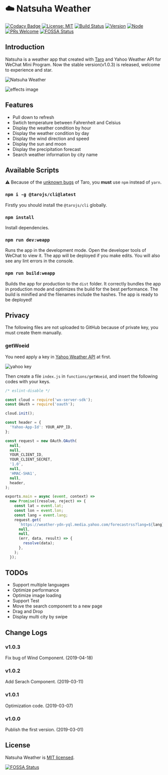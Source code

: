 # ☁️ Natsuha Weather

[![Codacy Badge](https://api.codacy.com/project/badge/Grade/4bfa9469141e41949181fd7f0452c196)](https://app.codacy.com/app/YanceyOfficial/Natsuha-Weather?utm_source=github.com&utm_medium=referral&utm_content=YanceyOfficial/Natsuha-Weather&utm_campaign=Badge_Grade_Dashboard)
[![License: MIT](https://img.shields.io/badge/License-MIT-green.svg)](https://opensource.org/licenses/MIT)
[![Build Status](https://travis-ci.com/YanceyOfficial/Natsuha-Weather.svg?branch=master)](https://travis-ci.com/YanceyOfficial/Natsuha-Weather)
[![Version](https://img.shields.io/badge/version-1.0.3-blue.svg)](https://github.com/YanceyOfficial/Natsuha-Weather)
[![Node](https://img.shields.io/badge/node-%3E%3D8.0.0-green.svg)](https://github.com/YanceyOfficial/Natsuha-Weather)
[![PRs Welcome](https://img.shields.io/badge/PRs-welcome-green.svg)](https://github.com/YanceyOfficial/Natsuha-Weather/pulls)
[![FOSSA Status](https://app.fossa.io/api/projects/git%2Bgithub.com%2FYanceyOfficial%2FNatsuha-Weather.svg?type=shield)](https://app.fossa.io/projects/git%2Bgithub.com%2FYanceyOfficial%2FNatsuha-Weather?ref=badge_shield)

## Introduction

Natsuha is a weather app that created with [Taro](https://github.com/NervJS/taro)
and Yahoo Weather API for WeChat Mini Program. Now the stable version(v1.0.3) is released,
welcome to experience and star.

![Natsuha Weather](https://yancey-assets.oss-cn-beijing.aliyuncs.com/natsuha_344.jpg)

![effects image](https://yancey-assets.oss-cn-beijing.aliyuncs.com/barcelona.jpg)

## Features

- Pull down to refresh
- Swtich temperature between Fahrenheit and Celsius
- Display the weather condition by hour
- Display the weather condition by day
- Display the wind direction and speed
- Display the sun and moon
- Display the precipitation forecast
- Search weather information by city name

## Available Scripts

⚠️ Because of the [unknown bugs](https://github.com/NervJS/taro/issues/699) of Taro, you **must** use `npm` instead of `yarn`.

### `npm i -g @tarojs/cli@latest`

Firstly you should install the `@tarojs/cli` globally.

### `npm install`

Install dependencies.

### `npm run dev:weapp`

Runs the app in the development mode. Open the developer tools of WeChat to view it. The app will be deployed if you make edits. You will also see any lint errors in the console.

### `npm run build:weapp`

Builds the app for production to the `dist` folder. It correctly bundles the app in production mode and optimizes the build for the best performance. The build is minified and the filenames include the hashes. The app is ready to be deployed!

## Privacy

The following files are not uploaded to GitHub because of private key, you must create them manually.

### getWoeid

You need apply a key in [Yahoo Weather API](https://developer.yahoo.com/weather/) at first.

![yahoo key](https://yancey-assets.oss-cn-beijing.aliyuncs.com/Jietu20190221-135157.jpg)

Then create a file `index.js` in `functions/getWoeid`, and insert the following codes with your keys.

```js
/* eslint-disable */

const cloud = require('wx-server-sdk');
const OAuth = require('oauth');

cloud.init();

const header = {
  'Yahoo-App-Id': YOUR_APP_ID,
};

const request = new OAuth.OAuth(
  null,
  null,
  YOUR_CLIENT_ID,
  YOUR_CLIENT_SECRET,
  '1.0',
  null,
  'HMAC-SHA1',
  null,
  header,
);

exports.main = async (event, context) =>
  new Promise((resolve, reject) => {
    const lat = event.lat;
    const lon = event.lon;
    const lang = event.lang;
    request.get(
      `https://weather-ydn-yql.media.yahoo.com/forecastrss?lang=${lang}&format=json&lat=${lat}&lon=${lon}`,
      null,
      null,
      (err, data, result) => {
        resolve(data);
      },
    );
  });
```

## TODOs

- Support multiple languages
- Optimize performance
- Optimize image loading
- Support Test
- Move the search component to a new page
- Drag and Drop
- Display multi city by swipe

## Change Logs

### v1.0.3 

Fix bug of Wind Component. (2019-04-18)

### v1.0.2 

Add Serach Component. (2019-03-11)

### v1.0.1

Optimization code. (2019-03-07)

### v1.0.0

Publish the first version. (2019-03-01)


## License

Natsuha Weather is [MIT licensed](https://opensource.org/licenses/MIT).

[![FOSSA Status](https://app.fossa.io/api/projects/git%2Bgithub.com%2FYanceyOfficial%2FNatsuha-Weather.svg?type=large)](https://app.fossa.io/projects/git%2Bgithub.com%2FYanceyOfficial%2FNatsuha-Weather?ref=badge_large)
